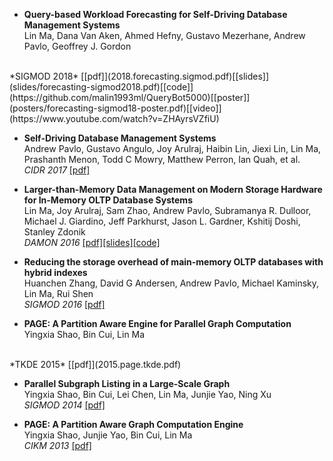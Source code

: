 * **Query-based Workload Forecasting for Self-Driving Database Management Systems**<br/>
Lin Ma, Dana Van Aken, Ahmed Hefny, Gustavo Mezerhane, Andrew Pavlo, Geoffrey J. Gordon
<br/>
*SIGMOD 2018*
[[pdf]](2018.forecasting.sigmod.pdf)[[slides]](slides/forecasting-sigmod2018.pdf)[[code]](https://github.com/malin1993ml/QueryBot5000)[[poster]](posters/forecasting-sigmod18-poster.pdf)[[video]](https://www.youtube.com/watch?v=ZHAyrsVZfiU)

* **Self-Driving Database Management Systems**<br/>
Andrew Pavlo, Gustavo Angulo, Joy Arulraj, Haibin Lin, Jiexi Lin, Lin Ma, Prashanth
Menon, Todd C Mowry, Matthew Perron, Ian Quah, et al.<br/>
*CIDR 2017*
[[pdf]](2017.self-driving.cidr.pdf)

* **Larger-than-Memory Data Management on Modern Storage Hardware for In-Memory OLTP Database Systems**<br/>
Lin Ma, Joy Arulraj, Sam Zhao, Andrew Pavlo, Subramanya R. Dulloor, Michael J. Giardino, Jeff Parkhurst, Jason L. Gardner, Kshitij Doshi, Stanley Zdonik<br/>
*DAMON 2016*
[[pdf]](2016.hardware.damon.pdf)[[slides]](slides/hardware-damon2016.pdf)[[code]](https://github.com/apavlo/h-store/tree/master/src/ee/anticache)

* **Reducing the storage overhead of main-memory OLTP databases with hybrid indexes**<br/>
Huanchen Zhang, David G Andersen, Andrew Pavlo, Michael Kaminsky, Lin Ma, Rui Shen<br/>
*SIGMOD 2016*
[[pdf]](2016.index.sigmod.pdf)

* **PAGE: A Partition Aware Engine for Parallel Graph Computation** <br/>Yingxia Shao, Bin Cui, Lin Ma
<br/>
*TKDE 2015*
[[pdf]](2015.page.tkde.pdf)

* **Parallel Subgraph Listing in a Large-Scale Graph**<br/>
Yingxia Shao, Bin Cui, Lei Chen, Lin Ma, Junjie Yao, Ning Xu<br/>
*SIGMOD 2014*
[[pdf]](2014.subgraph.sigmod.pdf)

* **PAGE: A Partition Aware Graph Computation Engine**<br/>
Yingxia Shao, Junjie Yao, Bin Cui, Lin Ma<br/>
*CIKM 2013*
[[pdf]](2013.page.cikm.pdf)